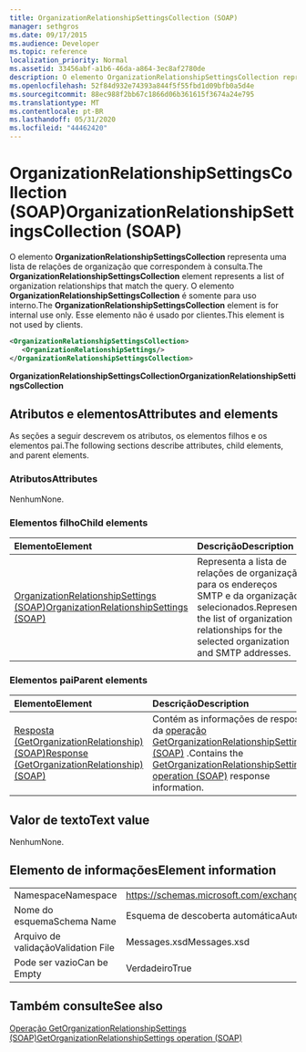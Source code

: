```yaml
---
title: OrganizationRelationshipSettingsCollection (SOAP)
manager: sethgros
ms.date: 09/17/2015
ms.audience: Developer
ms.topic: reference
localization_priority: Normal
ms.assetid: 33456abf-a1b6-46da-a864-3ec8af2780de
description: O elemento OrganizationRelationshipSettingsCollection representa uma lista de relações de organização que correspondem à consulta. O elemento OrganizationRelationshipSettingsCollection é somente para uso interno. Esse elemento não é usado por clientes.
ms.openlocfilehash: 52f84d932e74393a844f5f55fbd1d09bfb0a5d4e
ms.sourcegitcommit: 88ec988f2bb67c1866d06b361615f3674a24e795
ms.translationtype: MT
ms.contentlocale: pt-BR
ms.lasthandoff: 05/31/2020
ms.locfileid: "44462420"
---
```

# <a name="organizationrelationshipsettingscollection-soap"></a><span data-ttu-id="c3e1c-105">OrganizationRelationshipSettingsCollection (SOAP)</span><span class="sxs-lookup"><span data-stu-id="c3e1c-105">OrganizationRelationshipSettingsCollection (SOAP)</span></span>

<span data-ttu-id="c3e1c-106">O elemento **OrganizationRelationshipSettingsCollection** representa uma lista de relações de organização que correspondem à consulta.</span><span class="sxs-lookup"><span data-stu-id="c3e1c-106">The **OrganizationRelationshipSettingsCollection** element represents a list of organization relationships that match the query.</span></span> <span data-ttu-id="c3e1c-107">O elemento **OrganizationRelationshipSettingsCollection** é somente para uso interno.</span><span class="sxs-lookup"><span data-stu-id="c3e1c-107">The **OrganizationRelationshipSettingsCollection** element is for internal use only.</span></span> <span data-ttu-id="c3e1c-108">Esse elemento não é usado por clientes.</span><span class="sxs-lookup"><span data-stu-id="c3e1c-108">This element is not used by clients.</span></span> 
  
```XML
<OrganizationRelationshipSettingsCollection>
   <OrganizationRelationshipSettings/>
</OrganizationRelationshipSettingsCollection>
```

 <span data-ttu-id="c3e1c-109">**OrganizationRelationshipSettingsCollection**</span><span class="sxs-lookup"><span data-stu-id="c3e1c-109">**OrganizationRelationshipSettingsCollection**</span></span>
## <a name="attributes-and-elements"></a><span data-ttu-id="c3e1c-110">Atributos e elementos</span><span class="sxs-lookup"><span data-stu-id="c3e1c-110">Attributes and elements</span></span>

<span data-ttu-id="c3e1c-111">As seções a seguir descrevem os atributos, os elementos filhos e os elementos pai.</span><span class="sxs-lookup"><span data-stu-id="c3e1c-111">The following sections describe attributes, child elements, and parent elements.</span></span>
  
### <a name="attributes"></a><span data-ttu-id="c3e1c-112">Atributos</span><span class="sxs-lookup"><span data-stu-id="c3e1c-112">Attributes</span></span>

<span data-ttu-id="c3e1c-113">Nenhum</span><span class="sxs-lookup"><span data-stu-id="c3e1c-113">None.</span></span>
  
### <a name="child-elements"></a><span data-ttu-id="c3e1c-114">Elementos filho</span><span class="sxs-lookup"><span data-stu-id="c3e1c-114">Child elements</span></span>

|<span data-ttu-id="c3e1c-115">**Elemento**</span><span class="sxs-lookup"><span data-stu-id="c3e1c-115">**Element**</span></span>|<span data-ttu-id="c3e1c-116">**Descrição**</span><span class="sxs-lookup"><span data-stu-id="c3e1c-116">**Description**</span></span>|
|:-----|:-----|
|[<span data-ttu-id="c3e1c-117">OrganizationRelationshipSettings (SOAP)</span><span class="sxs-lookup"><span data-stu-id="c3e1c-117">OrganizationRelationshipSettings (SOAP)</span></span>](organizationrelationshipsettings-soap.md) <br/> |<span data-ttu-id="c3e1c-118">Representa a lista de relações de organização para os endereços SMTP e da organização selecionados.</span><span class="sxs-lookup"><span data-stu-id="c3e1c-118">Represents the list of organization relationships for the selected organization and SMTP addresses.</span></span>  <br/> |
   
### <a name="parent-elements"></a><span data-ttu-id="c3e1c-119">Elementos pai</span><span class="sxs-lookup"><span data-stu-id="c3e1c-119">Parent elements</span></span>

|<span data-ttu-id="c3e1c-120">**Elemento**</span><span class="sxs-lookup"><span data-stu-id="c3e1c-120">**Element**</span></span>|<span data-ttu-id="c3e1c-121">**Descrição**</span><span class="sxs-lookup"><span data-stu-id="c3e1c-121">**Description**</span></span>|
|:-----|:-----|
|[<span data-ttu-id="c3e1c-122">Resposta (GetOrganizationRelationship) (SOAP)</span><span class="sxs-lookup"><span data-stu-id="c3e1c-122">Response (GetOrganizationRelationship) (SOAP)</span></span>](response-getorganizationrelationshipsoap.md) <br/> |<span data-ttu-id="c3e1c-123">Contém as informações de resposta da [operação GetOrganizationRelationshipSettings (SOAP)](getorganizationrelationshipsettings-operation-soap.md) .</span><span class="sxs-lookup"><span data-stu-id="c3e1c-123">Contains the [GetOrganizationRelationshipSettings operation (SOAP)](getorganizationrelationshipsettings-operation-soap.md) response information.</span></span>  <br/> |
   
## <a name="text-value"></a><span data-ttu-id="c3e1c-124">Valor de texto</span><span class="sxs-lookup"><span data-stu-id="c3e1c-124">Text value</span></span>

<span data-ttu-id="c3e1c-125">Nenhum</span><span class="sxs-lookup"><span data-stu-id="c3e1c-125">None.</span></span>
  
## <a name="element-information"></a><span data-ttu-id="c3e1c-126">Elemento de informações</span><span class="sxs-lookup"><span data-stu-id="c3e1c-126">Element information</span></span>

|||
|:-----|:-----|
|<span data-ttu-id="c3e1c-127">Namespace</span><span class="sxs-lookup"><span data-stu-id="c3e1c-127">Namespace</span></span>  <br/> |https://schemas.microsoft.com/exchange/2010/Autodiscover  <br/> |
|<span data-ttu-id="c3e1c-128">Nome do esquema</span><span class="sxs-lookup"><span data-stu-id="c3e1c-128">Schema Name</span></span>  <br/> |<span data-ttu-id="c3e1c-129">Esquema de descoberta automática</span><span class="sxs-lookup"><span data-stu-id="c3e1c-129">Autodiscover schema</span></span>  <br/> |
|<span data-ttu-id="c3e1c-130">Arquivo de validação</span><span class="sxs-lookup"><span data-stu-id="c3e1c-130">Validation File</span></span>  <br/> |<span data-ttu-id="c3e1c-131">Messages.xsd</span><span class="sxs-lookup"><span data-stu-id="c3e1c-131">Messages.xsd</span></span>  <br/> |
|<span data-ttu-id="c3e1c-132">Pode ser vazio</span><span class="sxs-lookup"><span data-stu-id="c3e1c-132">Can be Empty</span></span>  <br/> |<span data-ttu-id="c3e1c-133">Verdadeiro</span><span class="sxs-lookup"><span data-stu-id="c3e1c-133">True</span></span>  <br/> |
   
## <a name="see-also"></a><span data-ttu-id="c3e1c-134">Também consulte</span><span class="sxs-lookup"><span data-stu-id="c3e1c-134">See also</span></span>



[<span data-ttu-id="c3e1c-135">Operação GetOrganizationRelationshipSettings (SOAP)</span><span class="sxs-lookup"><span data-stu-id="c3e1c-135">GetOrganizationRelationshipSettings operation (SOAP)</span></span>](getorganizationrelationshipsettings-operation-soap.md)

